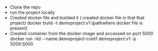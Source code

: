 * Clone the repo 
* run the project locally
* Created docker file and builded it ( created docker file in that that project)
    docker build -t demoproject:v1 (pathwhere docker file is present)
* Created container from the docker image and accessed on port 5000
    docker run -itd --name demoproject-cont1 demoproject:v1 -p 5000:5000